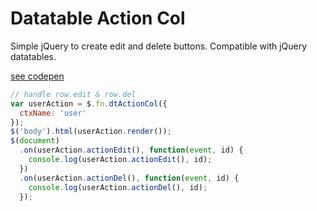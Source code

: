 # Datatable Action Col

Simple jQuery to create edit and delete buttons. Compatible with jQuery datatables.

[see codepen](http://codepen.io/wzulfikar/pen/oxdmBw)

```js
// handle row.edit & row.del
var userAction = $.fn.dtActionCol({
  ctxName: 'user'
});
$('body').html(userAction.render());
$(document)
  .on(userAction.actionEdit(), function(event, id) {
    console.log(userAction.actionEdit(), id);
  })
  .on(userAction.actionDel(), function(event, id) {
    console.log(userAction.actionDel(), id);
  });
```
